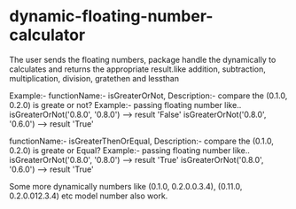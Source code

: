 # dynamic-floating-number-calculator
The user sends the floating numbers, package handle the dynamically to calculates and returns the appropriate result.like addition, subtraction, multiplication, division, gratethen and lessthan 

Example:- 
 functionName:-  isGreaterOrNot,
 Description:- compare the (0.1.0, 0.2.0) is greate or not?
 Example:- passing floating number like..  
 isGreaterOrNot('0.8.0', '0.8.0') --> result 'False'
 isGreaterOrNot('0.8.0', '0.6.0') --> result 'True'

functionName:-  isGreaterThenOrEqual,
 Description:- compare the (0.1.0, 0.2.0) is greate or Equal?
 Example:- passing floating number like..  
 isGreaterOrNot('0.8.0', '0.8.0') --> result 'True'
 isGreaterOrNot('0.8.0', '0.6.0') --> result 'True'
 
 Some more dynamically numbers like (0.1.0, 0.2.0.0.3.4), (0.11.0, 0.2.0.012.3.4) etc model number also work.
